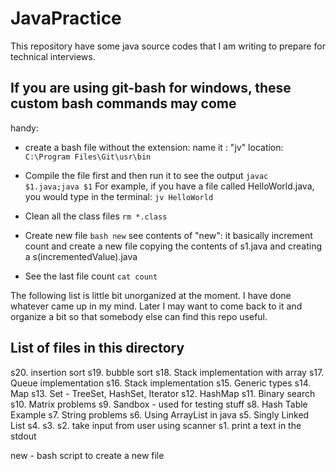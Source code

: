 # JavaPractice
This repository have some java source codes that I am writing to prepare for
technical interviews.

## If you are using git-bash for windows, these custom bash commands may come
handy:

- create a bash file without the extension:
  name it : "jv"
  location:
```C:\Program Files\Git\usr\bin```

- Compile the file first and then run it to see the output
```javac $1.java;java $1```
For example, if you have a file called HelloWorld.java, you would type in the
terminal:
```jv HelloWorld```

- Clean all the class files
  ```rm *.class```

- Create new file
  ```bash new```
  see contents of "new": it basically increment count and create a new file
  copying the contents of s1.java and creating a s(incrementedValue).java

- See the last file count
  ```cat count```


The following list is little bit unorganized at the moment. I have done whatever
came up in my mind. Later I may want to come back to it and organize a bit so
that somebody else can find this repo useful.

List of files in this directory
------------------------------------
s20. insertion sort
s19. bubble sort
s18. Stack implementation with array
s17. Queue implementation
s16. Stack implementation
s15. Generic types <T>
s14. Map
s13. Set - TreeSet, HashSet, Iterator
s12. HashMap
s11. Binary search
s10. Matrix problems
s9. Sandbox - used for testing stuff
s8. Hash Table Example
s7. String problems
s6. Using ArrayList in java
s5. Singly Linked List
s4.
s3.
s2. take input from user using scanner
s1. print a text in the stdout

new - bash script to create a new file
